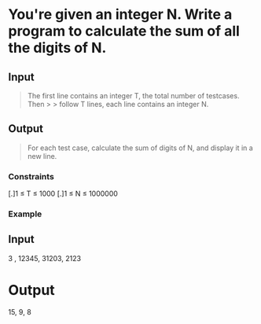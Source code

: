 # You're given an integer N. Write a program to calculate the sum of all the digits of N.

## Input
> The first line contains an integer T, the total number of testcases. Then > >   follow T lines, each line contains an integer N.

## Output
> For each test case, calculate the sum of digits of N, and display it in a new line.

### Constraints
[.]1 ≤ T ≤ 1000
[.]1 ≤ N ≤ 1000000
### Example
## Input
3 ,
12345,
31203,
2123
# Output
15,
9,
8